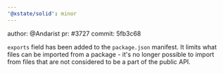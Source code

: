 ```yaml
---
'@xstate/solid': minor
---
```


author: @Andarist
pr: #3727
commit: 5fb3c68

`exports` field has been added to the `package.json` manifest. It limits what files can be imported from a package - it's no longer possible to import from files that are not considered to be a part of the public API.
